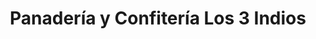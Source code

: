---
title: "Panadería y Confitería Los 3 Indios"
url: /parana/panaderia-y-confiteria-los-3-indios/
shop: panadería
---